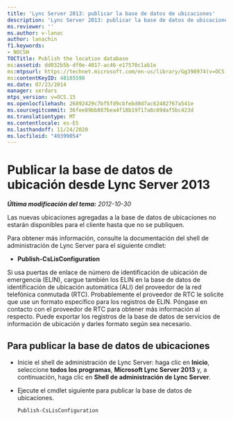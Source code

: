 ```yaml
---
title: 'Lync Server 2013: publicar la base de datos de ubicaciones'
description: 'Lync Server 2013: publicar la base de datos de ubicaciones.'
ms.reviewer: ''
ms.author: v-lanac
author: lanachin
f1.keywords:
- NOCSH
TOCTitle: Publish the location database
ms:assetid: dd032b5b-df0e-4017-ac46-e17570c1ab1e
ms:mtpsurl: https://technet.microsoft.com/en-us/library/Gg398974(v=OCS.15)
ms:contentKeyID: 48185598
ms.date: 07/23/2014
manager: serdars
mtps_version: v=OCS.15
ms.openlocfilehash: 26892429c7bf5fd9cbfebd0d7ac62482767a541e
ms.sourcegitcommit: 36fee89bb887bea4f18b19f17a8c69daf5bc423d
ms.translationtype: MT
ms.contentlocale: es-ES
ms.lasthandoff: 11/24/2020
ms.locfileid: "49399054"
---
```

# <a name="publish-the-location-database-from-lync-server-2013"></a>Publicar la base de datos de ubicación desde Lync Server 2013

<div data-xmlns="http://www.w3.org/1999/xhtml">

<div class="topic" data-xmlns="http://www.w3.org/1999/xhtml" data-msxsl="urn:schemas-microsoft-com:xslt" data-cs="https://msdn.microsoft.com/">

<div data-asp="https://msdn2.microsoft.com/asp">



</div>

<div id="mainSection">

<div id="mainBody">

<span> </span>

_**Última modificación del tema:** 2012-10-30_

Las nuevas ubicaciones agregadas a la base de datos de ubicaciones no estarán disponibles para el cliente hasta que no se publiquen.

Para obtener más información, consulte la documentación del shell de administración de Lync Server para el siguiente cmdlet:

  - **Publish-CsLisConfiguration**

Si usa puertas de enlace de número de identificación de ubicación de emergencia (ELIN), cargue también los ELIN en la base de datos de identificación de ubicación automática (ALI) del proveedor de la red telefónica conmutada (RTC). Probablemente el proveedor de RTC le solicite que use un formato específico para los registros de ELIN. Póngase en contacto con el proveedor de RTC para obtener más información al respecto. Puede exportar los registros de la base de datos de servicios de información de ubicación y darles formato según sea necesario.

<div>

## <a name="to-publish-the-location-database"></a>Para publicar la base de datos de ubicaciones

  - Inicie el shell de administración de Lync Server: haga clic en **Inicio**, seleccione **todos los programas**, **Microsoft Lync Server 2013** y, a continuación, haga clic en **Shell de administración de Lync Server**.

  - Ejecute el cmdlet siguiente para publicar la base de datos de ubicaciones.
    
        Publish-CsLisConfiguration

</div>

</div>

<span> </span>

</div>

</div>

</div>

